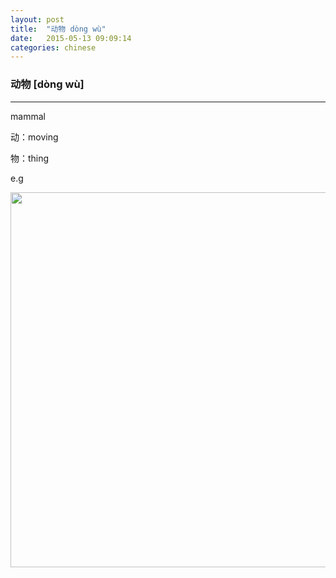 ```yaml
---
layout: post
title:  "动物 dòng wù"
date:   2015-05-13 09:09:14
categories: chinese
---
```

### 动物 [dòng wù]
-----------
mammal

动：moving

物：thing

e.g

<img width='600' src="/wombats-learning/images/mammal.jpg"/>
